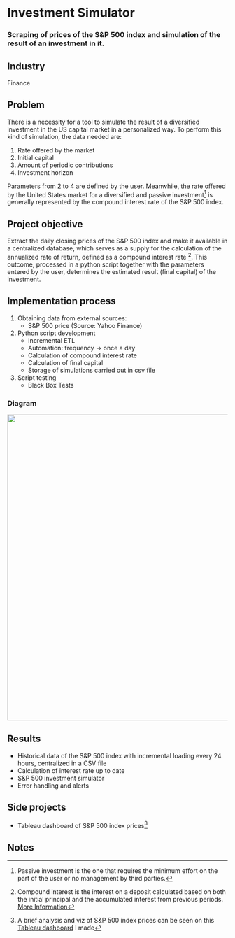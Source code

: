 # Investment Simulator
### Scraping of prices of the S&P 500 index and simulation of the result of an investment in it.

## Industry
Finance

## Problem
There is a necessity for a tool to simulate the result of a diversified investment in the US capital market in a personalized way. To perform this kind of simulation, the data needed are:

1. Rate offered by the market
2. Initial capital
3. Amount of periodic contributions
4. Investment horizon

Parameters from 2 to 4 are defined by the user. Meanwhile, the rate offered by the United States market for a diversified and passive investment[^1] is generally represented by the compound interest rate of the S&P 500 index.

## Project objective
Extract the daily closing prices of the S&P 500 index and make it available in a centralized database, which serves as a supply for the calculation of the annualized rate of return, defined as a compound interest rate [^2]. This outcome, processed in a python script together with the parameters entered by the user, determines the estimated result (final capital) of the investment.

## Implementation process
1. Obtaining data from external sources:
   * S&P 500 price (Source: Yahoo Finance)
2. Python script development
   * Incremental ETL
   * Automation: frequency -> once a day
   * Calculation of compound interest rate
   * Calculation of final capital
   * Storage of simulations carried out in csv file
3. Script testing
   * Black Box Tests

### Diagram

<img src="https://github.com/agostinagranja/investment-simulator/blob/main/diagram.jpg" width="700"> 

## Results
* Historical data of the S&P 500 index with incremental loading every 24 hours, centralized in a CSV file
* Calculation of interest rate up to date
* S&P 500 investment simulator 
* Error handling and alerts

## Side projects
* Tableau dashboard of S&P 500 index prices[^3]

## Notes
[^1]: Passive investment is the one that requires the minimum effort on the part of the user or no management by third parties. 
[^2]: Compound interest is the interest on a deposit calculated based on both the initial principal and the accumulated interest from previous periods. [More Information](https://www.investopedia.com/terms/c/compoundinterest.asp) 
[^3]: A brief analysis and viz of S&P 500 index prices can be seen on this [Tableau dashboard](https://public.tableau.com/app/profile/agostina.granja#!/) I made
